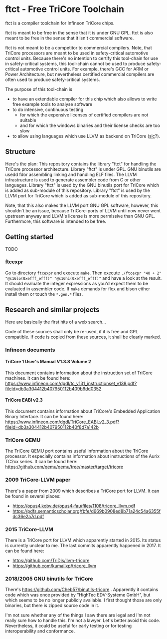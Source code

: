 # ftct - Free TriCore Toolchain

ftct is a compiler toolchain for Infineon TriCore chips.

ftct is meant to be free in the sense that it is under GNU GPL.
ftct is also meant to be free in the sense that it isn't commercial software.

ftct is not meant to be a competitor to commercial compilers.
Note, that TriCore processors are meant to be used in safety-critical automotive control units.
Because there's no intention to certify this tool-chain for use in safety-critical systems,
this tool-chain cannot be used to produce safety-critical automotive control units.
For example, there's GCC for ARM or Power Architecture,
but nevertheless certified commercial compilers are often used to produce safety-critical systems.

The purpose of this tool-chain is
- to have an extendable compiler for this chip which also allows to write free example tools to analyse software
- to do intensive, continuous testing
  - for which the expensive licenses of certified compilers are not suitable
  - and for which the windows binaries and their license checks are too slow
- to allow using languages which use LLVM as backend on TriCore ([sic](https://github.com/HeidiWindkraft/sic)?).

## Structure

Here's the plan:
This repository contains the library "ftct" for handling the TriCore processor architecture.
Library "ftct" is under GPL.
GNU binutils are usedd fdor assembling linking and handling ELF files.
The LLVM infrastructure is used to generate assembler code from C or other languages.
Library "ftct" is used by the GNU binutils port for TriCore which is added as sub-module of this repository.
Library "ftct" is used by the LLVM port for TriCore which is added as sub-module of this repository.

Note, that this also makes the LLVM port GNU GPL software, however, this shouldn't be an issue,
because TriCore-ports of LLVM until now never went upstream anyway and LLVM's license is more permissive than GNU GPL.
Furthermore, this software is intended to be free.

## Getting started
TODO

### ftcexpr

Go to directory `ftcexpr` and execute `make`.
Then execute `./ftcexpr "40 + 2" "@s16lo(0xefff_efff)" "@s16hi(0xefff_efff)"` and have a look at the result.
It should evaluate the integer expressions as you'd expect them to be evaluated in assembler code.
If `make` demands for flex and bison either install them or touch the `*.gen.*` files.


## Research and similar projects

Here are basically the first hits of a web search...

Code of these sources shall only be re-used, if it is free and GPL compatible.
If code is copied from these sources, it shall be clearly marked.

### Infineon documents

#### TriCore 1 User's Manual V1.3.8 Volume 2

This document contains information about the instruction set of TriCore machines.
It can be found here: https://www.infineon.com/dgdl/tc_v131_instructionset_v138.pdf?fileId=db3a304412b407950112b409b6dd0352

#### TriCore EABI v2.3

This document contains information about TriCore's Embedded Application Binary Interface.
It can be found here: https://www.infineon.com/dgdl/TriCore_EABI_v2_3.pdf?fileId=db3a304412b407950112b40f8d7a142b


### TriCore QEMU

The TriCore QEMU port contains useful information about the TriCore processor.
It especially contains information about instructions of the Aurix TC2xx series.
It can be found here: https://github.com/qemu/qemu/tree/master/target/tricore

### 2009 TriCore-LLVM paper

There's a paper from 2009 which describes a TriCore port for LLVM.
It can be found in several places:
- https://opus4.kobv.de/opus4-fau/files/1108/tricore_llvm.pdf
- https://pdfs.semanticscholar.org/fbfe/d669b0908ed8b71a24c54a6355fdc36e2a7d.pdf

### 2015 TriCore-LLVM

There is a TriCore port for LLVM which apparently started in 2015.
Its status is currently unclear to me. The last commits apparently happened in 2017.
It can be found here:
- https://github.com/TriDis/llvm-tricore
- https://github.com/kumailxp/tricore_llvm

### 2018/2005 GNU binutils for TriCore

There's https://github.com/Cheb57/binutils-tricore .
Apparently it contains code which was once provided by "HighTec EDV-Systeme GmbH", but which seems to be no longer publicly available.
I first thought those are only binaries, but there is zipped source code in it.

I'm not sure whether any of the things I saw there are legal and I'm not really sure how to handle this.
I'm not a lawyer.
Let's better avoid this code.
Nevertheless, it could be useful for early testing or for testing interoperability and conformance.

